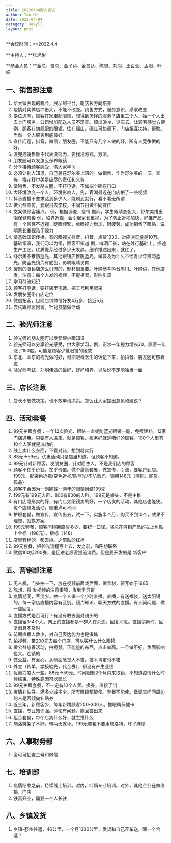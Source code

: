 ```yaml
---
title: 20220404部门会议
author: Tao He
date: 2022-04-04
category: Jekyll
layout: post
---
```



**会议时间：**2022.4.4

**主持人：**张旭彬    

**参会人员：**金总、骆总、金子荷、金昌达、陈想、刘闯、王百营、孟阳、叶娟

## 一、销售部注意
1. 给大家表现的机会，展示的平台，朝店长方向培养
2. 疫情对实体店冲击大，不能不改变。销售方式，服务意识，采取改变
3. 换位思考，顾客在家里配眼镜，想得到怎样的服务？店里三个人，抽一个人出去上门服务。公司增加配送人员不现实。超出3km，派车去。让顾客感觉方便
   例，顾客在旗舰配的眼镜，住在碾庄，碾庄可协调下，门店相互扶持，帮助。当然一个人服务到底最好。
4. 宣传问题，抖音，微信，朋友圈，不能只有几个人做的好，所有人竞争做的好。
5. 没完成销售额不代表没努力，要找出方式，方法。
6. 朋友圈可以发怎么保养眼镜
7. 分享接待顾客感受，供大家学习
8. 必须让别人知道，自己是在舒尔美上班的。做销售，作为舒尔美的一员。宣传，梅花舒尔美是应尽的责任和义务
9. 做销售，不发朋友圈，不打电话，不如端个碗在门口
10. 大环境改变一个人，环境影响人。例，官湖最近在门店拍了一些视频
11. 抖音直播不要求达到多少人，能刷到就行。看不看无所谓
12. 做公益宣传，爱眼日去学校，不同节日做不同宣传
13. 文案做顾客痛点。
    例，根据调查，疫情 期间，学生眼睛变化大，舒尔美推出眼保健套餐
    例，临界近视，会引起家长重视，为了防止近视加快，好推产品。有一个顾客不近视，眨眼频繁，单眼视力增加，眼疲劳，成功销售了眼贴，说明家长重视孩子视力
14. 做基础知识传播，有的眼视光抖音，抖音，点赞1330，对应浏览量是10万。基础常识，我们习以为常，顾客不知道
    例，啤酒厂长，站在外行基础上，描述生产工艺。优质麦芽经过多少天发酵。细节描述出来，就红了。
15. 舒尔美不推防蓝光，其他眼镜店推防蓝光，做普及为什么不给青少年推防蓝光。防蓝光镜片有底色，影响眼睛发育
16. 搜别的眼镜店怎么引流的，题材很重要。叶娟参考抖音周川。叶娟讲，其他店发。注意：每个人发的视频，不能相同，影响引流
17. 学习引流知识
18. 顾客打电话，要打店里电话。把工号利用起来
19. 发朋友圈带门店定位
20. 微信拓客，目前店铺微信好友4万多，接近5万
21. 尝试跟顾客回访。针对疫情做活动



## 二、验光师注意
1. 验光师的朋友圈可以发爱眼护眼知识
2. 验光师可以分享验光感受，供大家学习。例，正常一年视力增长30，顾客一年涨了150度。可能是顾客少戴眼镜的缘故
3. 东北、山东的视光做的好，可把眼科医生的话记下来，拍抖音、朋友圈可照着说
4. 验光师考试，刘明伟做的最好，好好培养，以后说不定能独当一面




## 三、店长注意
1. 店长不敢做决策，也不敢申请决策。怎么让大家提出意见和建议？


## 四、活动套餐  
1. 99元护眼套餐：一年12次验光、眼贴一盒或防蓝光眼镜一副、免费建档。12家门店通用。只要有人进来，就是顾客，服务好就是咱们的顾客。100个人里有10个人买就是成功的
2. 线上卖什么东西，不管对错，想到就实行
3. 88元->59元，优惠活动只是店里知道，但顾客不知道。
4. 99元针对新顾客，发朋友圈，针对陌生人，不是我们店的顾客
5. 顾客不在乎价钱，在乎价值。做个最低套餐，做宣传，引流，要客户到店。199元，配染色近视/变色近视/防蓝光/不防蓝光。镜架148元（滞销、尾货、孤品）
6. 顾客不会因为一副能戴一两年的眼镜纠结199元
7. 199元有199元人群，800有800的人群。199元是噱头，不是主推
8. 有门店隐形卖的好，有门店太阳镜卖的好。一个店发的活动，其他店也能使。每个店也发活动，侧重点可不同
9. 护眼套餐，做宣传，宣传出去，试一下。实施半个月，购买不到10个，效果不理想，就换方案
10. 199元套餐，顾客问镜架原价多少，要统一口径。骆总在滞销产品的左上角贴上金标（198元），银标（148）
11. 店里有标的，都去掉。之前贴的红标
12. 99元套餐，把验光流程写上去，发之前，和陈想联系
13. 微信100抵200券，是促进老顾客提前消费。但是要开发的是 新客户



## 五、营销部注意
1. 无人机，门头拍一下，放在视频前面或后面，做素材，要写始于1985
2. 陈想，将 发视频的注意事项，发到学习群
3. 疫情期间，客流少。抽一个人做一个小时直播。直播，有送福袋，送太阳镜的。每一家店直播内容有区别。镜片知识、聊天方式的直播。有人问问题，做一些回复。
4. 直播方式是否可行？有没有敢去面对镜头的
5. 直播留3-4个人。网上的直播都是一群人在旁边，回复消息。直播讲解时，回复消息不及时
6. 前期直播人数少，对自己表达能力也是锻炼
7. 拍视频，带200元去每个门店，可以买什么什么眼镜
8. 做公益慈善活动，拍视频。正能量的东西，点击率高。一旦做不好，负面影响也大。连锁的
9. 做公益，有爱心，从侧面感觉人不错，技术肯定也不错
10. 外宣（传单，学校验光，代金券），都没有产生业绩
11. 优惠力度大一些。88元->59元。时间限制2个月内来取镜，不知道疫情什么时候结束，特殊原因可以延长
12. 99元护眼套餐，不一定有10个人买。换券，直接了当
13. 疫情补贴券。满多少减多少。所有眼镜都能使。套餐不能使。做调查问问周边的人是否倾向补贴券
14. 近三年，新顾客少，每年新增顾客200-300人。推眼睛保健卡
15. 直播，专业知识强。评论有问题，能回答出来
16. 组合套餐，每个店卖什么好，就主推什么
17. 施洛特架子不好，带两天就坏。199元套餐不要用施洛特，坏了麻烦


## 六、人事财务部
1. 金可可抽查工号和微信


## 七、培训部
1. 疫情结束之前，持续线上培训。对内，叶娟专业培训。对外，其他企业在做直播，门店
2. 铁富开业，需要一个人长驻


## 八、乡镇发货
1. 乡镇-邳州往返，46公里，一个月1380公里，发货和自己开车送，哪一个合适？



